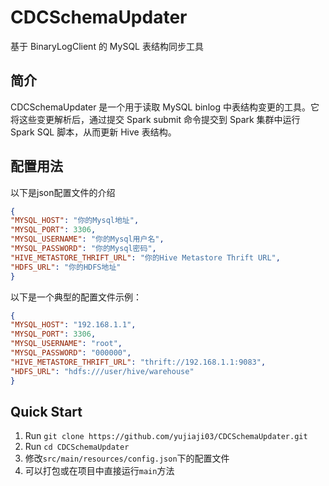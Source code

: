 # CDCSchemaUpdater

基于 BinaryLogClient 的 MySQL 表结构同步工具

## 简介

CDCSchemaUpdater 是一个用于读取 MySQL binlog 中表结构变更的工具。它将这些变更解析后，通过提交 Spark submit 命令提交到 Spark 集群中运行 Spark SQL 脚本，从而更新 Hive 表结构。

## 配置用法

以下是json配置文件的介绍
```json
{
"MYSQL_HOST": "你的Mysql地址",
"MYSQL_PORT": 3306,
"MYSQL_USERNAME": "你的Mysql用户名",
"MYSQL_PASSWORD": "你的Mysql密码",
"HIVE_METASTORE_THRIFT_URL": "你的Hive Metastore Thrift URL",
"HDFS_URL": "你的HDFS地址"
}
```
以下是一个典型的配置文件示例：
```json
{
"MYSQL_HOST": "192.168.1.1",
"MYSQL_PORT": 3306,
"MYSQL_USERNAME": "root",
"MYSQL_PASSWORD": "000000",
"HIVE_METASTORE_THRIFT_URL": "thrift://192.168.1.1:9083",
"HDFS_URL": "hdfs:///user/hive/warehouse"
}
```
## Quick Start
1. Run `git clone https://github.com/yujiaji03/CDCSchemaUpdater.git`
2. Run `cd CDCSchemaUpdater`
3. 修改`src/main/resources/config.json`下的配置文件
4. 可以打包或在项目中直接运行`main`方法